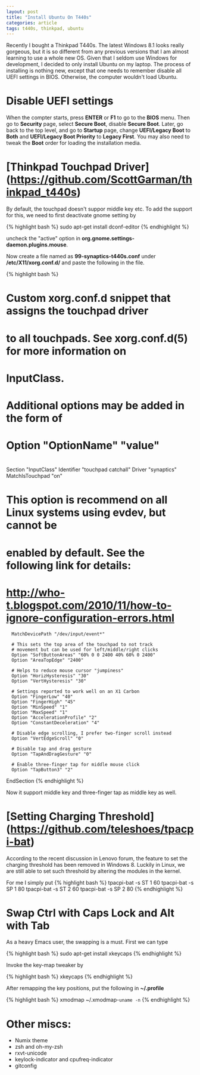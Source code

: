 ```yaml
---
layout: post
title: "Install Ubuntu On T440s"
categories: article
tags: t440s, thinkpad, ubuntu
---
```


Recently I bought a Thinkpad T440s. The latest Windows 8.1 looks really gorgeous, but it is so different from any previous versions that I am almost learning to use a whole new OS. Given that I seldom use Windows for development, I decided to only install Ubuntu on my laptop. The process of installing is nothing new, except that one needs to remember disable all UEFI settings in BIOS. Otherwise, the computer wouldn't load Ubuntu. 

# Disable UEFI settings

When the compter starts, press **ENTER** or **F1** to go to the **BIOS** menu. Then go to **Security** page, select **Secure Boot**, disable **Secure Boot**. Later, go back to the top level, and go to **Startup** page, change **UEFI/Legacy Boot** to **Both** and **UEFI/Legacy Boot Priority** to **Legacy First**. You may also need to tweak the **Boot** order for loading the installation media.

# [Thinkpad Touchpad Driver] (https://github.com/ScottGarman/thinkpad_t440s)
By default, the touchpad doesn't suppor middle key etc. To add the support for this, we need to first deactivate gnome setting by

{% highlight bash %}
sudo apt-get install dconf-editor
{% endhighlight %}

uncheck the "active" option in **org.gnome.settings-daemon.plugins.mouse**.

Now create a file named as **99-synaptics-t440s.conf** under **/etc/X11/xorg.conf.d/** and paste the following in the file.

{% highlight bash %}
# Custom xorg.conf.d snippet that assigns the touchpad driver
# to all touchpads. See xorg.conf.d(5) for more information on
# InputClass.
# Additional options may be added in the form of
#   Option "OptionName" "value"
#
Section "InputClass"
        Identifier "touchpad catchall"
        Driver "synaptics"
        MatchIsTouchpad "on"
# This option is recommend on all Linux systems using evdev, but cannot be
# enabled by default. See the following link for details:
# http://who-t.blogspot.com/2010/11/how-to-ignore-configuration-errors.html
      MatchDevicePath "/dev/input/event*"

      # This sets the top area of the touchpad to not track
      # movement but can be used for left/middle/right clicks
      Option "SoftButtonAreas" "60% 0 0 2400 40% 60% 0 2400"
      Option "AreaTopEdge" "2400"

      # Helps to reduce mouse cursor "jumpiness"
      Option "HorizHysteresis" "30"
      Option "VertHysteresis" "30"

      # Settings reported to work well on an X1 Carbon
      Option "FingerLow" "40"
      Option "FingerHigh" "45"
      Option "MinSpeed" "1"
      Option "MaxSpeed" "1"
      Option "AccelerationProfile" "2"
      Option "ConstantDeceleration" "4"

      # Disable edge scrolling, I prefer two-finger scroll instead
      Option "VertEdgeScroll" "0"

      # Disable tap and drag gesture
      Option "TapAndDragGesture" "0"

      # Enable three-finger tap for middle mouse click
      Option "TapButton3" "2"
EndSection
{% endhighlight %}

Now it support middle key and three-finger tap as middle key as well.

# [Setting Charging Threshold] (https://github.com/teleshoes/tpacpi-bat)

According to the recent discussion in Lenovo forum, the feature to set the charging threshold has been removed in Windows 8. Luckily in Linux, we are still able to set such threshold by altering the modules in the kernel. 

For me I simply put
{% highlight bash %}
tpacpi-bat -s ST 1 60
tpacpi-bat -s SP 1 80
tpacpi-bat -s ST 2 60
tpacpi-bat -s SP 2 80
{% endhighlight %}

# Swap Ctrl with Caps Lock and Alt with Tab

As a heavy Emacs user, the swapping is a must. First we can type

{% highlight bash %}
sudo apt-get install xkeycaps
{% endhighlight %}

Invoke the key-map tweaker by

{% highlight bash %}
xkeycaps
{% endhighlight %}

After remapping the key positions, put the following in **~/.profile**

{% highlight bash %}
xmodmap ~/.xmodmap-`uname -n`
{% endhighlight %}

# Other miscs:
* Numix theme
* zsh and oh-my-zsh
* rxvt-unicode
* keylock-indicator and cpufreq-indicator
* gitconfig